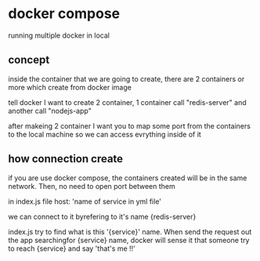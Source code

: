 # docker compose

running multiple docker in local

## concept 

inside the container that we are going to create, there are 2 containers or more which create from docker image

tell docker I want to create 2 container, 1 container call "redis-server" and another call "nodejs-app" 

after makeing 2 container I want you to map some port from the containers to the local machine so we can access evrything inside of it 

## how connection create

if you are use docker compose, the containers created will be in the same network. Then, no need to open port between them

in index.js file host: 'name of service in yml file'

we can connect to it byrefering to it's name {redis-server}

index.js try to find what is this '{service}' name. 
When send the request out the app searchingfor {service} name, docker will sense it that someone try to reach {service}
and say 'that's me !!'
